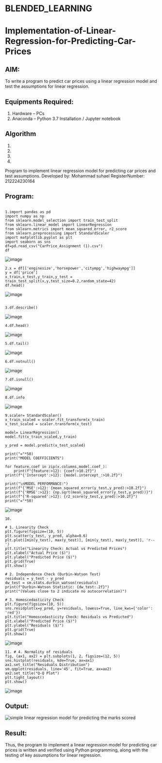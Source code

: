 # BLENDED_LEARNING
# Implementation-of-Linear-Regression-for-Predicting-Car-Prices
## AIM:
To write a program to predict car prices using a linear regression model and test the assumptions for linear regression.

## Equipments Required:
1. Hardware – PCs
2. Anaconda – Python 3.7 Installation / Jupyter notebook

## Algorithm
1. 
2. 
3. 
4. 
Program to implement linear regression model for predicting car prices and test assumptions.
Developed by: Mohammad suhael 
RegisterNumber:  212224230164
## Program:
```

1.import pandas as pd
import numpy as np
from sklearn.model_selection import train_test_split
from sklearn.linear_model import LinearRegression
from sklearn.metrics import mean_squared_error, r2_score
from sklearn.preprocessing import StandardScaler
import matplotlib.pyplot as plt
import seaborn as sns
df=pd.read_csv("CarPrice_Assignment (1).csv")
df
````

![image](https://github.com/user-attachments/assets/48b27cbf-f555-4656-8897-c5de4544e051)


```
2.x = df[['enginesize','horsepower','citympg','highwaympg']]
y = df['price']
x_train,x_test,y_train,y_test = train_test_split(x,y,test_size=0.2,random_state=42)
df.head()
```
![image](https://github.com/user-attachments/assets/05eb1cdd-2844-4c61-868e-7e09cf796c39)

```

3.df.describe()
```
![image](https://github.com/user-attachments/assets/6833f439-eebb-4aff-a54b-a080393ad617)

```
4.df.head()
```
![image](https://github.com/user-attachments/assets/924d2ee1-b22c-49ba-8f4a-02b82316fcae)

```
5.df.tail()
```
![image](https://github.com/user-attachments/assets/b1bb9a1a-7ed8-448e-bfdb-f27ddfc915c7)

```
6.df.notnull()
```
![image](https://github.com/user-attachments/assets/ef87254c-7dee-4171-b717-935297634614)

```
7.df.isnull()
```
![image](https://github.com/user-attachments/assets/8767a725-faea-448f-972f-cc5ec7518cb6)

```
8.df.info
```
![image](https://github.com/user-attachments/assets/b6b305db-2980-4fc2-ac5f-1f55380f343f)

```
9.scaler= StandardScaler()
x_train_scaled = scaler.fit_transform(x_train)
x_test_scaled = scaler.transform(x_test)

model= LinearRegression()
model.fit(x_train_scaled,y_train)

y_pred = model.predict(x_test_scaled)

print("="*50)
print("MODEL COEFFICIENTS")

for feature,coef in zip(x.columns,model.coef_):
    print(f"{feature:>12}: {coef:>10.2f}")
print(f"{'Intercept':>12}: {model.intercept_:>10.2f}")

print("\nMODEL PERFORMANCE:")
print(f"{'MSE':>12}: {mean_squared_error(y_test,y_pred):>10.2f}")
print(f"{'RMSE':>12}: {np.sqrt(mean_squared_error(y_test,y_pred))}")
print(f"{'R-squared':>12}: {r2_score(y_test,y_pred):>10.2f}")
print("="*50)
```
![image](https://github.com/user-attachments/assets/fdc35c5e-953b-47fa-b685-44d8387c19f0)


```
10.

# 1. Linearity Check
plt.figure(figsize=(10, 5))
plt.scatter(y_test, y_pred, alpha=0.6)
plt.plot([min(y_test), max(y_test)], [min(y_test), max(y_test)], 'r--')
plt.title("Linearity Check: Actual vs Predicted Prices")
plt.xlabel("Actual Price ($)")
plt.ylabel("Predicted Price ($)")
plt.grid(True)
plt.show()

# 2. Independence Check (Durbin-Watson Test)
residuals = y_test - y_pred
dw_test = sm.stats.durbin_watson(residuals)
print(f"Durbin-Watson Statistic: {dw_test:.2f}")
print("(Values close to 2 indicate no autocorrelation)")

# 3. Homoscedasticity Check
plt.figure(figsize=(10, 5))
sns.residplot(x=y_pred, y=residuals, lowess=True, line_kws={'color': 'red'})
plt.title("Homoscedasticity Check: Residuals vs Predicted")
plt.xlabel("Predicted Price ($)")
plt.ylabel("Residuals ($)")
plt.grid(True)
plt.show()
```
![image](https://github.com/user-attachments/assets/24e24b7b-acb1-4982-9374-d2380920f649)

```
11. # 4. Normality of residuals
fig, (ax1, ax2) = plt.subplots(1, 2, figsize=(12, 5))
sns.histplot(residuals, kde=True, ax=ax1)
ax1.set_title("Residuals Distribution")
sm.qqplot(residuals, line='45', fit=True, ax=ax2)
ax2.set_title("Q-Q Plot")
plt.tight_layout()
plt.show()

```
![image](https://github.com/user-attachments/assets/1d246029-4e79-4d69-8526-f60f904d9a36)


## Output:
![simple linear regression model for predicting the marks scored](sam.png)


## Result:
Thus, the program to implement a linear regression model for predicting car prices is written and verified using Python programming, along with the testing of key assumptions for linear regression.
